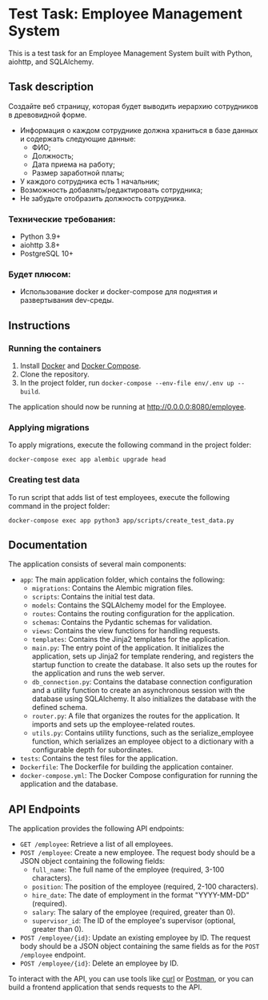 # Test Task: Employee Management System

This is a test task for an Employee Management System built with Python, aiohttp, and SQLAlchemy.

## Task description

Создайте веб страницу, которая будет выводить иерархию сотрудников в древовидной форме.

- Информация о каждом сотруднике должна храниться в базе данных и содержать следующие данные:
   - ФИО;
   - Должность;
   - Дата приема на работу;
   - Размер заработной платы;
- У каждого сотрудника есть 1 начальник;
- Возможность добавлять/редактировать сотрудника;
- Не забудьте отобразить должность сотрудника.

### Технические требования:
- Python 3.9+
- aiohttp 3.8+
- PostgreSQL 10+

### Будет плюсом:
- Использование docker и docker-compose для поднятия и развертывания dev-среды.


## Instructions

### Running the containers

1. Install [Docker](https://www.docker.com/) and [Docker Compose](https://docs.docker.com/compose/).
2. Clone the repository.
3. In the project folder, run `docker-compose --env-file env/.env up --build`.

The application should now be running at http://0.0.0.0:8080/employee.

### Applying migrations

To apply migrations, execute the following command in the project folder:

`docker-compose exec app alembic upgrade head`


### Creating test data

To run script that adds list of test employees, execute the following command in the project folder:

`docker-compose exec app python3 app/scripts/create_test_data.py`


## Documentation

The application consists of several main components:

- `app`: The main application folder, which contains the following:
  - `migrations`: Contains the Alembic migration files.
  - `scripts`: Contains the initial test data.
  - `models`: Contains the SQLAlchemy model for the Employee.
  - `routes`: Contains the routing configuration for the application.
  - `schemas`: Contains the Pydantic schemas for validation.
  - `views`: Contains the view functions for handling requests.
  - `templates`: Contains the Jinja2 templates for the application.
  - `main.py`: The entry point of the application. It initializes the application, sets up Jinja2 for template rendering, and registers the startup function to create the database. It also sets up the routes for the application and runs the web server.
  - `db_connection.py`: Contains the database connection configuration and a utility function to create an asynchronous session with the database using SQLAlchemy. It also initializes the database with the defined schema.
  - `router.py`: A file that organizes the routes for the application. It imports and sets up the employee-related routes.
  - `utils.py`: Contains utility functions, such as the serialize_employee function, which serializes an employee object to a dictionary with a configurable depth for subordinates.
- `tests`: Contains the test files for the application.
- `Dockerfile`: The Dockerfile for building the application container.
- `docker-compose.yml`: The Docker Compose configuration for running the application and the database.

## API Endpoints

The application provides the following API endpoints:

- `GET /employee`: Retrieve a list of all employees.
- `POST /employee`: Create a new employee. The request body should be a JSON object containing the following fields:
  - `full_name`: The full name of the employee (required, 3-100 characters).
  - `position`: The position of the employee (required, 2-100 characters).
  - `hire_date`: The date of employment in the format "YYYY-MM-DD" (required).
  - `salary`: The salary of the employee (required, greater than 0).
  - `supervisor_id`: The ID of the employee's supervisor (optional, greater than 0).
- `POST /employee/{id}`: Update an existing employee by ID. The request body should be a JSON object containing the same fields as for the `POST /employee` endpoint.
- `POST /employee/{id}`: Delete an employee by ID.

To interact with the API, you can use tools like [curl](https://curl.se/) or [Postman](https://www.postman.com/), or you can build a frontend application that sends requests to the API.
